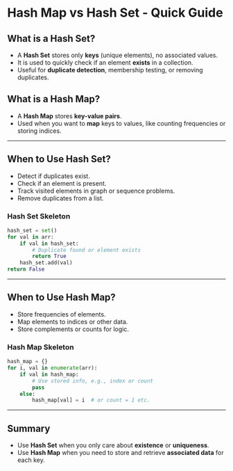 # Hash Map vs Hash Set - Quick Guide

## What is a Hash Set?
- A **Hash Set** stores only **keys** (unique elements), no associated values.
- It is used to quickly check if an element **exists** in a collection.
- Useful for **duplicate detection**, membership testing, or removing duplicates.

## What is a Hash Map?
- A **Hash Map** stores **key-value pairs**.
- Used when you want to **map** keys to values, like counting frequencies or storing indices.

---

## When to Use Hash Set?
- Detect if duplicates exist.
- Check if an element is present.
- Track visited elements in graph or sequence problems.
- Remove duplicates from a list.

### Hash Set Skeleton

```python
hash_set = set()
for val in arr:
    if val in hash_set:
        # Duplicate found or element exists
        return True
    hash_set.add(val)
return False
```

---

## When to Use Hash Map?
- Store frequencies of elements.
- Map elements to indices or other data.
- Store complements or counts for logic.
  
### Hash Map Skeleton

```python
hash_map = {}
for i, val in enumerate(arr):
    if val in hash_map:
        # Use stored info, e.g., index or count
        pass
    else:
        hash_map[val] = i  # or count = 1 etc.
```

---

## Summary
- Use **Hash Set** when you only care about **existence** or **uniqueness**.
- Use **Hash Map** when you need to store and retrieve **associated data** for each key.
